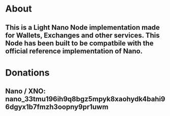 # About
## This is a Light Nano Node implementation made for Wallets, Exchanges and other services. This Node has been built to be compatbile with the official reference implementation of Nano.

# Donations
## Nano / XNO: nano_33tmu196ih9q8bgz5mpyk8xaohydk4bahi96dgyx1b7fmzh3oopny9pr1uwm
